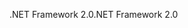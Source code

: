 <span data-ttu-id="570a4-101">.NET Framework 2.0</span><span class="sxs-lookup"><span data-stu-id="570a4-101">.NET Framework 2.0</span></span>